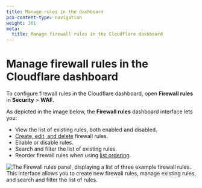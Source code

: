 ```yaml
---
title: Manage rules in the dashboard
pcx-content-type: navigation
weight: 301
meta:
  title: Manage firewall rules in the Cloudflare dashboard
---
```


# Manage firewall rules in the Cloudflare dashboard

To configure firewall rules in the Cloudflare dashboard, open **Firewall rules** in **Security** > **WAF**.

As depicted in the image below, the **Firewall rules** dashboard interface lets you:

* View the list of existing rules, both enabled and disabled.
* [Create, edit, and delete](/firewall/cf-dashboard/create-edit-delete-rules/) firewall rules.
* Enable or disable rules.
* Search and filter the list of existing rules.
* Reorder firewall rules when using [list ordering](/firewall/cf-firewall-rules/order-priority/#managing-rule-evaluation-by-list-order).

![The Firewall rules panel, displaying a list of three example firewall rules. This interface allows you to create new firewall rules, manage existing rules, and search and filter the list of rules.](/firewall/static/cf-firewall-rules-panel.png)
